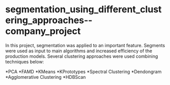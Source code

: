 # segmentation_using_different_clustering_approaches--company_project

In this project, segmentation was applied to an important feature. Segments were used as input to main algorithms and increased efficiency of the production models. Several clustering approaches were used combining techniques below:

*PCA
*FAMD
*KMeans
*KPrototypes
*Spectral Clustering
*Dendongram
*Agglomerative Clustering
*HDBScan
